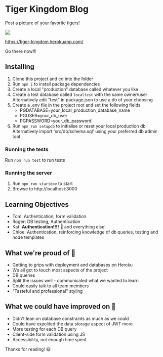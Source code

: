# Tiger Kingdom Blog

Post a picture of your favorite tigers!

![](https://media.giphy.com/media/1430ZmFYxLxeHm/giphy.gif)

https://tiger-kingdom.herokuapp.com/

Go there now!!!

## Installing
1. Clone this project and cd into the folder
3. Run `npm i` to install package dependencies
4. Create a local "production" database called whatever you like
5. Create a test database called `localtest` with the same owner/user
   Alternatively edit "test" in package.json to use a db of your choosing
5. Create a .env file in the project root and set the following fields
   - PGDATABASE=your_local_production_database_name
   - PGUSER=your_db_user
   - PGPASSWORD=your_db_password
6. Run `npm run setupdb` to initialise or reset your local production db
   Alternatively import 'src/db/schema.sql' using your preferred db admin tool

### Running the tests

Run `npm run test` to run tests

### Running the server

1. Run `npm run startdev` to start
2. Browse to http://localhost:3000

## Learning Objectives

- Tom: Authentication, form validation
- Roger: DB testing, Authentication
- Kat: **Authentication!!!!** :checkered_flag: and everything else!
- Chloe: Authentication, reinforcing knowledge of db queries, testing and node templates

## What we're proud of :100: 

- Getting to grips with deployment and databases on Heroku
- We all got to touch most aspects of the project
- DB queries
- Split the issues well - communicated what we wanted to learn
- Could easily talk to all team members
- "Tasteful and professional" styling

## What we could have improved on :imp: 

- Didn't lean on database constraints as much as we could
- Could have expolited the data storage aspect of JWT more
- More testing for each DB query
- Client-side form validation using JS
- Accessibility, not enough time spent


Thanks for reading! :smiley:
